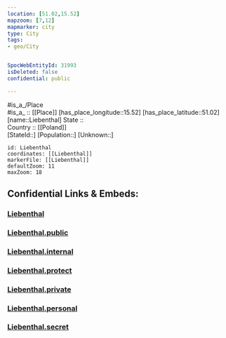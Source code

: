 ```yaml
---
location: [51.02,15.52] 
mapzoom: [7,12] 
mapmarker: city 
type: City
tags:
- geo/City


SpocWebEntityId: 31993
isDeleted: false
confidential: public

---
```

#is_a_/Place  
#is_a_ :: [[Place]] 
[has_place_longitude::15.52] 
[has_place_latitude::51.02] 
[name::Liebenthal] 
State ::  
Country :: [[Poland]]  
[StateId::] 
[Population::] 
[Unknown::] 


```leaflet
id: Liebenthal
coordinates: [[Liebenthal]] 
markerFile: [[Liebenthal]] 
defaultZoom: 11 
maxZoom: 18
```


## Confidential Links & Embeds: 

### [Liebenthal](/_Standards/Earth/Continent/Europe/Europe~East/Poland/Provinces~Poland/Lower_Silesian/City/Liebenthal.md) 

### [Liebenthal.public](/_public/Earth/Continent/Europe/Europe~East/Poland/Provinces~Poland/Lower_Silesian/City/Liebenthal.public.md) 

### [Liebenthal.internal](/_internal/Earth/Continent/Europe/Europe~East/Poland/Provinces~Poland/Lower_Silesian/City/Liebenthal.internal.md) 

### [Liebenthal.protect](/_protect/Earth/Continent/Europe/Europe~East/Poland/Provinces~Poland/Lower_Silesian/City/Liebenthal.protect.md) 

### [Liebenthal.private](/_private/Earth/Continent/Europe/Europe~East/Poland/Provinces~Poland/Lower_Silesian/City/Liebenthal.private.md) 

### [Liebenthal.personal](/_personal/Earth/Continent/Europe/Europe~East/Poland/Provinces~Poland/Lower_Silesian/City/Liebenthal.personal.md) 

### [Liebenthal.secret](/_secret/Earth/Continent/Europe/Europe~East/Poland/Provinces~Poland/Lower_Silesian/City/Liebenthal.secret.md)

